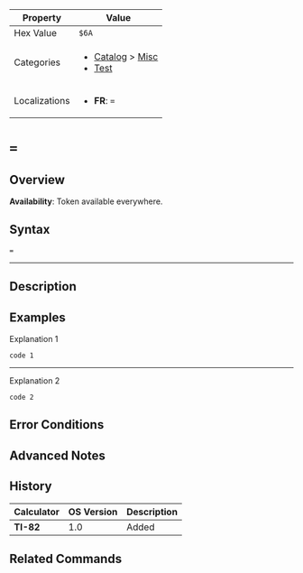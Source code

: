 | Property      | Value |
|---------------|-------|
| Hex Value     | `$6A`|
| Categories    | <ul><li>[Catalog](<../categories/Catalog.md>) > [Misc](<../categories/Catalog.md#Misc>)</li><li>[Test](<../categories/Test.md>)</li></ul> |
| Localizations | <ul><li><b>FR</b>: `=`</li></ul> |

# `=`

## Overview



<b>Availability</b>: Token available everywhere.

## Syntax
`=`

<hr>

## Description


## Examples

Explanation 1
```ti-basic
code 1
```
---
Explanation 2
```ti-basic
code 2
```

## Error Conditions


## Advanced Notes


## History
| Calculator | OS Version | Description |
|------------|------------|-------------|
| <b>TI-82</b> | 1.0 | Added |

## Related Commands

